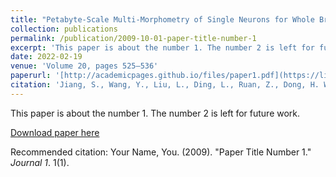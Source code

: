 ```yaml
---
title: "Petabyte-Scale Multi-Morphometry of Single Neurons for Whole Brains"
collection: publications
permalink: /publication/2009-10-01-paper-title-number-1
excerpt: 'This paper is about the number 1. The number 2 is left for future work.'
date: 2022-02-19
venue: 'Volume 20, pages 525–536'
paperurl: '[http://academicpages.github.io/files/paper1.pdf](https://link.springer.com/article/10.1007/s12021-022-09569-4)'
citation: 'Jiang, S., Wang, Y., Liu, L., Ding, L., Ruan, Z., Dong, H. W., ... & Peng, H. (2022). Petabyte-scale multi-morphometry of single neurons for whole brains. Neuroinformatics, 20(2), 525-536.'
---
```

This paper is about the number 1. The number 2 is left for future work.

[Download paper here]([http://academicpages.github.io/files/paper1.pdf](https://link.springer.com/article/10.1007/s12021-022-09569-4))

Recommended citation: Your Name, You. (2009). "Paper Title Number 1." <i>Journal 1</i>. 1(1).
